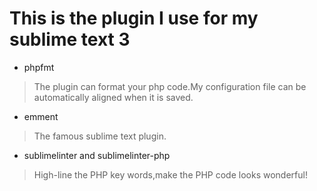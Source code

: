 # This is the plugin I use for my sublime text 3

- phpfmt

> The plugin can format your php code.My configuration file can be automatically aligned when it is saved.

- emment

> The famous sublime text plugin.

- sublimelinter and sublimelinter-php

> High-line the PHP key words,make the PHP code looks wonderful!
